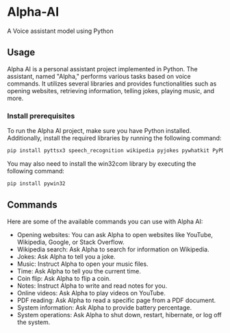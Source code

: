 # Alpha-AI
A Voice assistant model using Python

## Usage

Alpha AI is a personal assistant project implemented in Python. The assistant, named "Alpha," performs various tasks based on voice commands. It utilizes several libraries and provides functionalities such as opening websites, retrieving information, telling jokes, playing music, and more.

### Install prerequisites
To run the Alpha AI project, make sure you have Python installed. Additionally, install the required libraries by running the following command:

```bash
pip install pyttsx3 speech_recognition wikipedia pyjokes pywhatkit PyPDF2 psutil pyaudio
```
You may also need to install the win32com library by executing the following command:
```bash
pip install pywin32
```

## Commands
Here are some of the available commands you can use with Alpha AI:
* Opening websites: You can ask Alpha to open websites like YouTube, Wikipedia, Google, or Stack Overflow.
* Wikipedia search: Ask Alpha to search for information on Wikipedia.
* Jokes: Ask Alpha to tell you a joke.
* Music: Instruct Alpha to open your music files.
* Time: Ask Alpha to tell you the current time.
* Coin flip: Ask Alpha to flip a coin.
* Notes: Instruct Alpha to write and read notes for you.
* Online videos: Ask Alpha to play videos on YouTube.
* PDF reading: Ask Alpha to read a specific page from a PDF document.
* System information: Ask Alpha to provide battery percentage.
* System operations: Ask Alpha to shut down, restart, hibernate, or log off the system.
